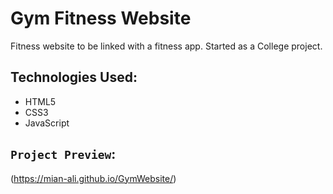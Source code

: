 # Gym Fitness Website

Fitness website to be linked with a fitness app. Started as a College project.

## Technologies Used:

* HTML5
* CSS3
* JavaScript



## `Project Preview`:

(https://mian-ali.github.io/GymWebsite/)
